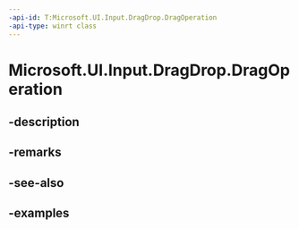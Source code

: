 ```yaml
---
-api-id: T:Microsoft.UI.Input.DragDrop.DragOperation
-api-type: winrt class
---
```


# Microsoft.UI.Input.DragDrop.DragOperation

<!--
public sealed class DragOperation : System.IDisposable
-->


## -description

## -remarks

## -see-also

## -examples


